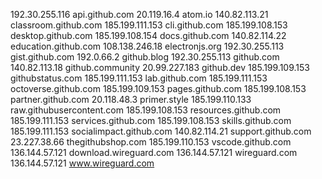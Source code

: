 192.30.255.116 api.github.com
20.119.16.4 atom.io
140.82.113.21 classroom.github.com
185.199.111.153 cli.github.com
185.199.108.153 desktop.github.com
185.199.108.154 docs.github.com
140.82.114.22 education.github.com
108.138.246.18 electronjs.org
192.30.255.113 gist.github.com
192.0.66.2 github.blog
192.30.255.113 github.com
140.82.113.18 github.community
20.99.227.183 github.dev
185.199.109.153 githubstatus.com
185.199.111.153 lab.github.com
185.199.111.153 octoverse.github.com
185.199.109.153 pages.github.com
185.199.108.153 partner.github.com
20.118.48.3 primer.style
185.199.110.133 raw.githubusercontent.com
185.199.108.153 resources.github.com
185.199.111.153 services.github.com
185.199.108.153 skills.github.com
185.199.111.153 socialimpact.github.com
140.82.114.21 support.github.com
23.227.38.66 thegithubshop.com
185.199.110.153 vscode.github.com
136.144.57.121 download.wireguard.com
136.144.57.121 wireguard.com
136.144.57.121 www.wireguard.com
